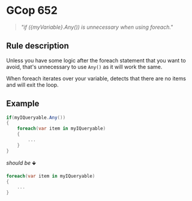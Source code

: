﻿# GCop 652

> *"if (\{myVariable}.Any()) is unnecessary when using foreach."*

## Rule description

Unless you have some logic after the foreach statement that you want to avoid, that's unnecessary to use `Any()` as it will work the same.

When foreach iterates over your variable, detects that there are no items and will exit the loop.

## Example

```csharp
if(myIQueryable.Any())
{
    foreach(var item in myIQueryable)
    {
        ...
    }
}
```

*should be* 🡻

```csharp
foreach(var item in myIQueryable)
{
    ...
}
```